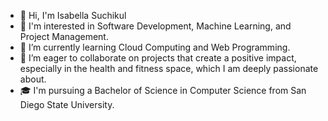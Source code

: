 - 👋 Hi, I'm Isabella Suchikul 
- 👀 I'm interested in Software Development, Machine Learning, and Project Management. 
- 🌱 I’m currently learning Cloud Computing and Web Programming. 
- 💞️ I’m eager to collaborate on projects that create a positive impact, especially in the health and fitness space, which I am deeply passionate about. 
- 🎓 I'm pursuing a Bachelor of Science in Computer Science from San Diego State University.

<!---
isuchikul/isuchikul is a ✨ special ✨ repository because its `README.md` (this file) appears on your GitHub profile.
You can click the Preview link to take a look at your changes.
--->
